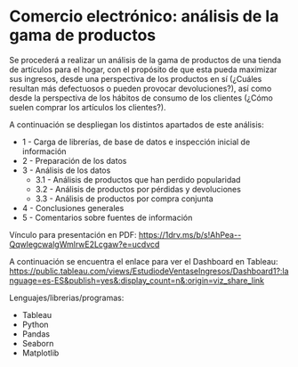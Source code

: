 # Comercio electrónico: análisis de la gama de productos

Se procederá a realizar un análisis de la gama de productos de una tienda de artículos para el hogar, con el propósito de que esta pueda maximizar sus ingresos, desde una perspectiva de los productos en sí (¿Cuáles resultan más defectuosos o pueden provocar devoluciones?), así como desde la perspectiva de los hábitos de consumo de los clientes (¿Cómo suelen comprar los artículos los clientes?).

A continuación se despliegan los distintos apartados de este análisis:

* 1 - Carga de librerías, de base de datos e inspección inicial de información
* 2 - Preparación de los datos
* 3 - Análisis de los datos
     * 3.1 - Análisis de productos que han perdido popularidad
     * 3.2 - Análisis de productos por pérdidas y devoluciones
     * 3.3 - Análisis de productos por compra conjunta
* 4 - Conclusiones generales
* 5 - Comentarios sobre fuentes de información

Vínculo para presentación en PDF:
https://1drv.ms/b/s!AhPea--QqwlegcwalgWmlrwE2Lcgaw?e=ucdvcd

A continuación se encuentra el enlace para ver el Dashboard en Tableau:
https://public.tableau.com/views/EstudiodeVentaseIngresos/Dashboard1?:language=es-ES&publish=yes&:display_count=n&:origin=viz_share_link

Lenguajes/librerias/programas:
* Tableau
* Python
* Pandas
* Seaborn
* Matplotlib
